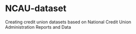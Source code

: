 # NCAU-dataset
 Creating credit union datasets based on National Credit Union Administration Reports and Data
